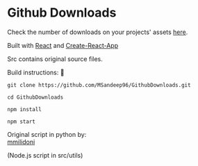 # Github Downloads

Check the number of downloads on your projects' assets [here](https://msandeep96.github.io/github_downloads).

Built with [React](https://facebook.github.io/react/) and [Create-React-App](https://github.com/facebookincubator/create-react-app)

Src contains original source files.

Build instructions: 💎 

	git clone https://github.com/MSandeep96/GithubDownloads.git

	cd GithubDownloads

	npm install

	npm start

Original script in python by:  
[mmilidoni](https://github.com/mmilidoni/github-downloads-count)  

(Node.js script in src/utils)